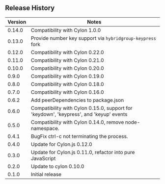 ## Release History

Version | Notes
------- | -----
0.14.0  | Compatibility with Cylon 1.0.0
0.13.0  | Provide number key support via `hybridgroup-keypress` fork
0.12.0  | Compatibility with Cylon 0.22.0
0.11.0  | Compatibility with Cylon 0.21.0
0.10.0  | Compatibility with Cylon 0.20.0
0.9.0   | Compatibility with Cylon 0.19.0
0.8.0   | Compatibility with Cylon 0.18.0
0.7.0   | Compatibility with Cylon 0.16.0
0.6.2   | Add peerDependencies to package.json
0.6.0   | Compatibility with Cylon 0.15.0, support for 'keydown', 'keypress', and 'keyup' events
0.5.0   | Compatibility with Cylon 0.14.0, remove node-namespace.
0.4.1   | BugFix ctrl-c not terminating the process.
0.4.0   | Update for Cylon.js 0.12.0
0.3.0   | Update for Cylon.js 0.11.0, refactor into pure JavaScript
0.2.0   | Update to cylon 0.10.0
0.1.0   | Initial release
